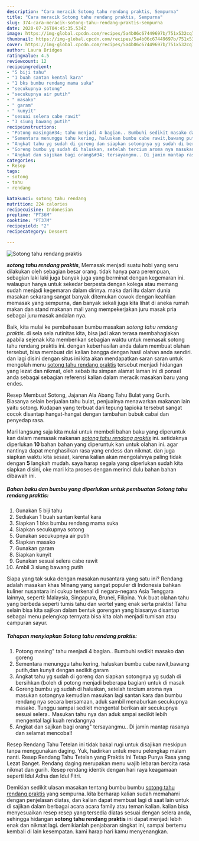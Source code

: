 ```yaml
---
description: "Cara meracik Sotong tahu rendang praktis, Sempurna"
title: "Cara meracik Sotong tahu rendang praktis, Sempurna"
slug: 374-cara-meracik-sotong-tahu-rendang-praktis-sempurna
date: 2020-07-26T04:45:35.534Z
image: https://img-global.cpcdn.com/recipes/5a4b06c67449697b/751x532cq70/sotong-tahu-rendang-praktis-foto-resep-utama.jpg
thumbnail: https://img-global.cpcdn.com/recipes/5a4b06c67449697b/751x532cq70/sotong-tahu-rendang-praktis-foto-resep-utama.jpg
cover: https://img-global.cpcdn.com/recipes/5a4b06c67449697b/751x532cq70/sotong-tahu-rendang-praktis-foto-resep-utama.jpg
author: Laura Bridges
ratingvalue: 4.5
reviewcount: 12
recipeingredient:
- "5 biji tahu"
- "1 buah santan kental kara"
- "1 bks bumbu rendang mama suka"
- "secukupnya sotong"
- "secukupnya air putih"
- " masako"
- " garam"
- " kunyit"
- "sesuai selera cabe rawit"
- "3 siung bawang putih"
recipeinstructions:
- "Potong masing&#34; tahu menjadi 4 bagian.. Bumbuhi sedikit masako dan goreng"
- "Sementara menunggu tahu kering, haluskan bumbu cabe rawit,bawang putih,dan kunyit dengan sedikit garam"
- "Angkat tahu yg sudah di goreng dan siapkan sotongnya yg sudah di bersihkan (boleh di potong menjadi beberapa bagian) untuk di masak"
- "Goreng bumbu yg sudah di haluskan, setelah tercium aroma nya masukan sotongnya kemudian masukan lagi santan kara dan bumbu rendang nya secara bersamaan, aduk sambil menaburkan secukupnya masako. Tunggu sampai sedikit mengental berikan air secukupnya sesuai selera.. Masukan tahu nya dan aduk smpai sedikit lebih mengental lagi kuah rendangnya"
- "Angkat dan sajikan bagi orang&#34; tersayangmu.. Di jamin mantap rasanya dan selamat mencoba!!"
categories:
- Resep
tags:
- sotong
- tahu
- rendang

katakunci: sotong tahu rendang 
nutrition: 224 calories
recipecuisine: Indonesian
preptime: "PT36M"
cooktime: "PT37M"
recipeyield: "2"
recipecategory: Dessert

---
```



![Sotong tahu rendang praktis](https://img-global.cpcdn.com/recipes/5a4b06c67449697b/751x532cq70/sotong-tahu-rendang-praktis-foto-resep-utama.jpg)

<b><i>sotong tahu rendang praktis</i></b>, Memasak menjadi suatu hobi yang seru dilakukan oleh sebagian besar orang. tidak hanya para perempuan, sebagian laki laki juga banyak juga yang berminat dengan kegemaran ini. walaupun hanya untuk sekedar berpesta dengan kolega atau memang sudah menjadi kegemaran dalam dirinya. maka dari itu dalam dunia masakan sekarang sangat banyak ditemukan cowok dengan keahlian memasak yang sempurna, dan banyak sekali juga kita lihat di aneka rumah makan dan stand makanan mall yang mempekerjakan juru masak pria sebagai juru masak andalan nya.

Baik, kita mulai ke pembahasan bumbu masakan <i>sotong tahu rendang praktis</i>. di sela sela rutinitas kita, bisa jadi akan terasa membahagiakan apabila sejenak kita memberikan sebagian waktu untuk memasak sotong tahu rendang praktis ini. dengan keberhasilan anda dalam membuat olahan tersebut, bisa membuat diri kalian bangga dengan hasil olahan anda sendiri. dan lagi disini dengan situs ini kita akan mendapatkan saran saran untuk mengolah menu <u>sotong tahu rendang praktis</u> tersebut menjadi hidangan yang lezat dan nikmat, oleh sebab itu simpan alamat laman ini di ponsel anda sebagai sebagian referensi kalian dalam meracik masakan baru yang endes.

Resep Membuat Sotong, Jajanan Ala Abang Tahu Bulat yang Gurih. Biasanya selain berjualan tahu bulat, penjualnya menawarkan makanan lain yaitu sotong. Kudapan yang terbuat dari tepung tapioka tersebut sangat cocok disantap hangat-hangat dengan tambahan bubuk cabai dan penyedap rasa.


Mari langsung saja kita mulai untuk membeli bahan baku yang diperuntuk kan dalam memasak makanan <u><i>sotong tahu rendang praktis</i></u> ini. setidaknya diperlukan <b>10</b> bahan bahan yang diperuntuk kan untuk olahan ini. agar nantinya dapat menghasilkan rasa yang endess dan nikmat. dan juga siapkan waktu kita sesaat, karena kalian akan mengolahnya paling tidak dengan <b>5</b> langkah mudah. saya harap segala yang diperlukan sudah kita siapkan disini, oke mari kita proses dengan merinci dulu bahan bahan dibawah ini.

<!--inarticleads1-->

##### Bahan baku dan bumbu yang diperlukan untuk pembuatan Sotong tahu rendang praktis:

1. Gunakan 5 biji tahu
1. Sediakan 1 buah santan kental kara
1. Siapkan 1 bks bumbu rendang mama suka
1. Siapkan secukupnya sotong
1. Gunakan secukupnya air putih
1. Siapkan  masako
1. Gunakan  garam
1. Siapkan  kunyit
1. Gunakan sesuai selera cabe rawit
1. Ambil 3 siung bawang putih


Siapa yang tak suka dengan masakan nusantara yang satu ini? Rendang adalah masakan khas Minang yang sangat populer di Indonesia bahkan kuliner nusantara ini cukup terkenal di negara-negara Asia Tenggara lainnya, seperti: Malaysia, Singapura, Brunei, Filipina. Yuk buat olahan tahu yang berbeda seperti tumis tahu dan wortel yang enak serta praktis! Tahu selain bisa kita sajikan dalam bentuk gorengan yang biasanya disantap sebagai menu pelengkap ternyata bisa kita olah menjadi tumisan atau campuran sayur. 

<!--inarticleads2-->

##### Tahapan menyiapkan Sotong tahu rendang praktis:

1. Potong masing&#34; tahu menjadi 4 bagian.. Bumbuhi sedikit masako dan goreng
1. Sementara menunggu tahu kering, haluskan bumbu cabe rawit,bawang putih,dan kunyit dengan sedikit garam
1. Angkat tahu yg sudah di goreng dan siapkan sotongnya yg sudah di bersihkan (boleh di potong menjadi beberapa bagian) untuk di masak
1. Goreng bumbu yg sudah di haluskan, setelah tercium aroma nya masukan sotongnya kemudian masukan lagi santan kara dan bumbu rendang nya secara bersamaan, aduk sambil menaburkan secukupnya masako. Tunggu sampai sedikit mengental berikan air secukupnya sesuai selera.. Masukan tahu nya dan aduk smpai sedikit lebih mengental lagi kuah rendangnya
1. Angkat dan sajikan bagi orang&#34; tersayangmu.. Di jamin mantap rasanya dan selamat mencoba!!


Resep Rendang Tahu Tetelan ini tidak bakal rugi untuk disajikan meskipun tanpa menggunakan daging. Yuk, hadirkan untuk menu pelengkap malam nanti. Resep Rendang Tahu Tetelan yang Praktis Ini Tetap Punya Rasa yang Lezat Banget. Rendang daging merupakan menu wajib lebaran bercita rasa nikmat dan gurih. Resep rendang identik dengan hari raya keagamaan seperti Idul Adha dan Idul Fitri. 

Demikian sedikit ulasan masakan tentang bumbu bumbu <u>sotong tahu rendang praktis</u> yang sempurna. kita berharap kalian sudah memahami dengan penjelasan diatas, dan kalian dapat membuat lagi di saat lain untuk di sajikan dalam berbagai acara acara family atau teman kalian. kalian bisa menyesuaikan resep resep yang tersedia diatas sesuai dengan selera anda, sehingga hidangan <b>sotong tahu rendang praktis</b> ini dapat menjadi lebih enak dan nikmat lagi. demikianlah penjabaran singkat ini, sampai bertemu kembali di lain kesempatan. kami harap hari kamu menyenangkan.
